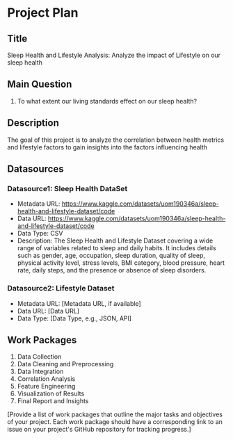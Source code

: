 # Project Plan

## Title

Sleep Health and Lifestyle Analysis: Analyze the impact of Lifestyle on our sleep health

## Main Question

1. To what extent our living standards effect on our sleep health?

## Description

The goal of this project is to analyze the correlation between health metrics and lifestyle factors to gain insights into the factors influencing health

## Datasources

### Datasource1: Sleep Health DataSet
* Metadata URL: https://www.kaggle.com/datasets/uom190346a/sleep-health-and-lifestyle-dataset/code
* Data URL: https://www.kaggle.com/datasets/uom190346a/sleep-health-and-lifestyle-dataset/code
* Data Type: CSV
* Description: The Sleep Health and Lifestyle Dataset covering a wide range of variables related to sleep and daily habits. It includes details such as gender, age, occupation, sleep duration, quality of sleep, physical activity level, stress levels, BMI category, blood pressure, heart rate, daily steps, and the presence or absence of sleep disorders.

### Datasource2: Lifestyle Dataset
* Metadata URL: [Metadata URL, if available]
* Data URL: [Data URL]
* Data Type: [Data Type, e.g., JSON, API]
  
## Work Packages

1. Data Collection
2. Data Cleaning and Preprocessing
3. Data Integration
4. Correlation Analysis
5. Feature Engineering
6. Visualization of Results
7. Final Report and Insights

[Provide a list of work packages that outline the major tasks and objectives of your project. Each work package should have a corresponding link to an issue on your project's GitHub repository for tracking progress.]
